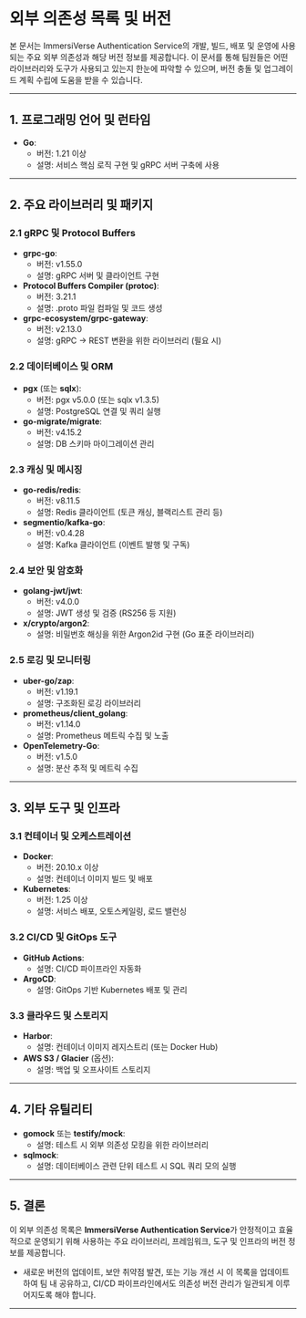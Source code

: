 # 외부 의존성 목록 및 버전

본 문서는 ImmersiVerse Authentication Service의 개발, 빌드, 배포 및 운영에 사용되는 주요 외부 의존성과 해당 버전 정보를 제공합니다. 이 문서를 통해 팀원들은 어떤 라이브러리와 도구가 사용되고 있는지 한눈에 파악할 수 있으며, 버전 충돌 및 업그레이드 계획 수립에 도움을 받을 수 있습니다.

---

## 1. 프로그래밍 언어 및 런타임

- **Go**:  
  - 버전: 1.21 이상  
  - 설명: 서비스 핵심 로직 구현 및 gRPC 서버 구축에 사용

---

## 2. 주요 라이브러리 및 패키지

### 2.1 gRPC 및 Protocol Buffers

- **grpc-go**:  
  - 버전: v1.55.0  
  - 설명: gRPC 서버 및 클라이언트 구현  
- **Protocol Buffers Compiler (protoc)**:  
  - 버전: 3.21.1  
  - 설명: .proto 파일 컴파일 및 코드 생성  
- **grpc-ecosystem/grpc-gateway**:  
  - 버전: v2.13.0  
  - 설명: gRPC → REST 변환을 위한 라이브러리 (필요 시)

### 2.2 데이터베이스 및 ORM

- **pgx** (또는 **sqlx**):  
  - 버전: pgx v5.0.0 (또는 sqlx v1.3.5)  
  - 설명: PostgreSQL 연결 및 쿼리 실행  
- **go-migrate/migrate**:  
  - 버전: v4.15.2  
  - 설명: DB 스키마 마이그레이션 관리

### 2.3 캐싱 및 메시징

- **go-redis/redis**:  
  - 버전: v8.11.5  
  - 설명: Redis 클라이언트 (토큰 캐싱, 블랙리스트 관리 등)
- **segmentio/kafka-go**:  
  - 버전: v0.4.28  
  - 설명: Kafka 클라이언트 (이벤트 발행 및 구독)

### 2.4 보안 및 암호화

- **golang-jwt/jwt**:  
  - 버전: v4.0.0  
  - 설명: JWT 생성 및 검증 (RS256 등 지원)
- **x/crypto/argon2**:  
  - 설명: 비밀번호 해싱을 위한 Argon2id 구현 (Go 표준 라이브러리)

### 2.5 로깅 및 모니터링

- **uber-go/zap**:  
  - 버전: v1.19.1  
  - 설명: 구조화된 로깅 라이브러리
- **prometheus/client_golang**:  
  - 버전: v1.14.0  
  - 설명: Prometheus 메트릭 수집 및 노출
- **OpenTelemetry-Go**:  
  - 버전: v1.5.0  
  - 설명: 분산 추적 및 메트릭 수집

---

## 3. 외부 도구 및 인프라

### 3.1 컨테이너 및 오케스트레이션

- **Docker**:  
  - 버전: 20.10.x 이상  
  - 설명: 컨테이너 이미지 빌드 및 배포
- **Kubernetes**:  
  - 버전: 1.25 이상  
  - 설명: 서비스 배포, 오토스케일링, 로드 밸런싱

### 3.2 CI/CD 및 GitOps 도구

- **GitHub Actions**:  
  - 설명: CI/CD 파이프라인 자동화
- **ArgoCD**:  
  - 설명: GitOps 기반 Kubernetes 배포 및 관리

### 3.3 클라우드 및 스토리지

- **Harbor**:  
  - 설명: 컨테이너 이미지 레지스트리 (또는 Docker Hub)
- **AWS S3 / Glacier** (옵션):  
  - 설명: 백업 및 오프사이트 스토리지

---

## 4. 기타 유틸리티

- **gomock** 또는 **testify/mock**:  
  - 설명: 테스트 시 외부 의존성 모킹을 위한 라이브러리
- **sqlmock**:  
  - 설명: 데이터베이스 관련 단위 테스트 시 SQL 쿼리 모의 실행

---

## 5. 결론

이 외부 의존성 목록은 **ImmersiVerse Authentication Service**가 안정적이고 효율적으로 운영되기 위해 사용하는 주요 라이브러리, 프레임워크, 도구 및 인프라의 버전 정보를 제공합니다.  
- 새로운 버전의 업데이트, 보안 취약점 발견, 또는 기능 개선 시 이 목록을 업데이트하여 팀 내 공유하고, CI/CD 파이프라인에서도 의존성 버전 관리가 일관되게 이루어지도록 해야 합니다.

---